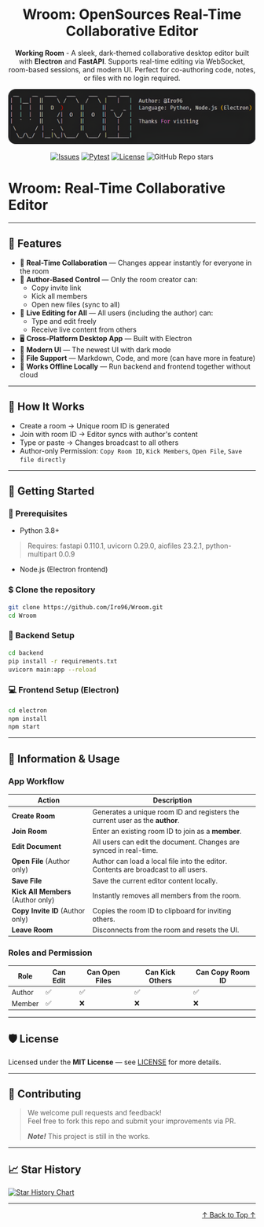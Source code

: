 <div align="center">
<a name="readme-top"></a>
<a href="https://github.com/Iro96/Wroom" target="_blank">
</a>

# Wroom: OpenSources Real-Time Collaborative Editor

**Working Room** - A sleek, dark-themed collaborative desktop editor built with **Electron** and **FastAPI**. Supports real-time editing via WebSocket, room-based sessions, and modern UI. Perfect for co-authoring code, notes, or files with no login required.

![image](https://github.com/Iro96/Wroom/blob/main/wroom.png)

[![Issues](https://img.shields.io/github/issues-raw/Iro96/Wroom)](https://github.com/Iro96/Wroom/issues)
[![Pytest](https://github.com/Iro96/Wroom/actions/workflows/python-app.yml/badge.svg)](https://github.com/Iro96/Wroom/actions/workflows/python-app.yml)
[![License](https://img.shields.io/badge/License-MIT-blue.svg)](https://github.com/Iro96/Wroom/blob/main/LICENSE)
![GitHub Repo stars](https://img.shields.io/github/stars/Iro96/Wroom)

</div>

# Wroom: Real-Time Collaborative Editor

</div>

---

## 🌟 Features

- 🔁 **Real-Time Collaboration** — Changes appear instantly for everyone in the room
- 🔐 **Author-Based Control** — Only the room creator can:
  - Copy invite link
  - Kick all members
  - Open new files (sync to all)
- 👥 **Live Editing for All** — All users (including the author) can:
  - Type and edit freely
  - Receive live content from others
- 🖥 **Cross-Platform Desktop App** — Built with Electron
- 🎨 **Modern UI** — The newest UI with dark mode
- 📝 **File Support** — Markdown, Code, and more (can have more in feature)
- 🔌 **Works Offline Locally** — Run backend and frontend together without cloud

---

## 🧠 How It Works

- Create a room → Unique room ID is generated
- Join with room ID → Editor syncs with author's content
- Type or paste → Changes broadcast to all others
- Author-only Permission: `Copy Room ID`, `Kick Members`, `Open File`, `Save file directly`

---

## 🚀 Getting Started

### 🔧 Prerequisites

- Python 3.8+
> Requires: fastapi 0.110.1, uvicorn 0.29.0, aiofiles 23.2.1, python-multipart 0.0.9

- Node.js (Electron frontend)

### $ Clone the repository
```bash
git clone https://github.com/Iro96/Wroom.git
cd Wroom
```

### 🐍 Backend Setup

```bash
cd backend
pip install -r requirements.txt
uvicorn main:app --reload
```

### 💻 Frontend Setup (Electron)

```bash
cd electron
npm install
npm start
```

---

## 🧩 Information & Usage

### App Workflow

| Action                             | Description                                                                        |
| ---------------------------------- | ---------------------------------------------------------------------------------- |
| **Create Room**                    | Generates a unique room ID and registers the current user as the **author**.       |
| **Join Room**                      | Enter an existing room ID to join as a **member**.                                 |
| **Edit Document**                  | All users can edit the document. Changes are synced in real-time.                  |
| **Open File** (Author only)        | Author can load a local file into the editor. Contents are broadcast to all users. |
| **Save File**                      | Save the current editor content locally.                                           |
| **Kick All Members** (Author only) | Instantly removes all members from the room.                                       |
| **Copy Invite ID** (Author only)   | Copies the room ID to clipboard for inviting others.                               |
| **Leave Room**                     | Disconnects from the room and resets the UI.                                       |

### Roles and Permission

| Role   | Can Edit | Can Open Files | Can Kick Others | Can Copy Room ID |
| ------ | -------- | -------------- | --------------- | ---------------- |
| Author | ✅        | ✅              | ✅               | ✅                |
| Member | ✅        | ❌              | ❌               | ❌                |

---

## 🛡 License

Licensed under the **MIT License** — see [LICENSE](https://opensource.org/license/MIT) for more details.

---

## 🤝 Contributing

> We welcome pull requests and feedback!  
> Feel free to fork this repo and submit your improvements via PR.
> 
> ***Note!*** This project is still in the works.
---

## 📈 Star History

[![Star History Chart](https://api.star-history.com/svg?repos=Iro96/Wroom&type=Date&theme=dark)](https://star-history.com/#Iro96/Wroom&Date)

---

<p align="right">
  <a href="#readme-top">↑ Back to Top ↑</a>
</p>
